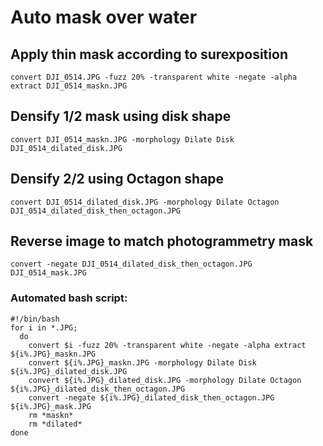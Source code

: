 # Auto mask over water

## Apply thin mask according to surexposition
```
convert DJI_0514.JPG -fuzz 20% -transparent white -negate -alpha extract DJI_0514_maskn.JPG 
```

## Densify 1/2 mask using disk shape
```
convert DJI_0514_maskn.JPG -morphology Dilate Disk DJI_0514_dilated_disk.JPG
```

## Densify 2/2 using Octagon shape
```
convert DJI_0514_dilated_disk.JPG -morphology Dilate Octagon DJI_0514_dilated_disk_then_octagon.JPG
```

## Reverse image to match photogrammetry mask
```
convert -negate DJI_0514_dilated_disk_then_octagon.JPG DJI_0514_mask.JPG
```
### Automated bash script:
```
#!/bin/bash
for i in *.JPG;
  do 
    convert $i -fuzz 20% -transparent white -negate -alpha extract ${i%.JPG}_maskn.JPG
    convert ${i%.JPG}_maskn.JPG -morphology Dilate Disk ${i%.JPG}_dilated_disk.JPG
    convert ${i%.JPG}_dilated_disk.JPG -morphology Dilate Octagon ${i%.JPG}_dilated_disk_then_octagon.JPG
    convert -negate ${i%.JPG}_dilated_disk_then_octagon.JPG ${i%.JPG}_mask.JPG
    rm *maskn*
    rm *dilated*
done
```